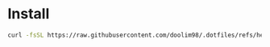 # Install
```bash
curl -fsSL https://raw.githubusercontent.com/doolim98/.dotfiles/refs/heads/main/install.sh | bash
```